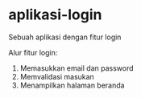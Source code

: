 <h1><b>aplikasi-login</b></h1>
Sebuah aplikasi dengan fitur login

Alur fitur login:
1. Memasukkan email dan password
2. Memvalidasi masukan
3. Menampilkan halaman beranda
